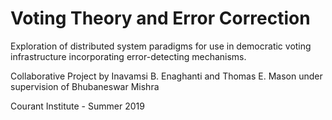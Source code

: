 # Voting Theory and Error Correction
Exploration of distributed system paradigms for use in democratic voting infrastructure incorporating error-detecting mechanisms.

Collaborative Project by Inavamsi B. Enaghanti and Thomas E. Mason under supervision of Bhubaneswar Mishra

Courant Institute - Summer 2019
